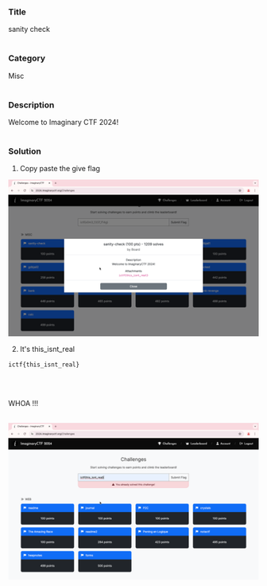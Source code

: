 ### Title

sanity check
<br><br>


### Category

Misc
<br><br>


### Description

Welcome to Imaginary CTF 2024!
<br><br>


### Solution

1. Copy paste the give flag

![1](1.png)

2. It's  this_isnt_real
```
ictf{this_isnt_real}
```
<br><br>


WHOA !!!
<br><br>

![flag](flag.png)